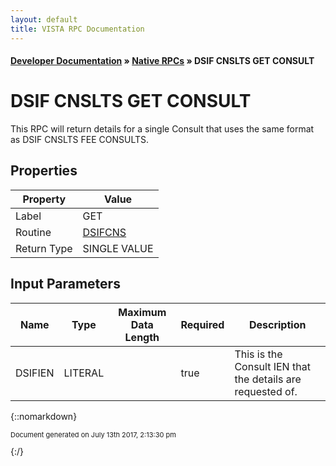 ```yaml
---
layout: default
title: VISTA RPC Documentation
---
```


#### [Developer Documentation](../index) &#187; [Native RPCs](TableOfContents) &#187; DSIF CNSLTS GET CONSULT<br/>
# DSIF CNSLTS GET CONSULT

This RPC will return details for a single Consult that uses the same format as DSIF CNSLTS FEE CONSULTS.

## Properties

Property | Value
--- | ---
Label | GET
Routine | [DSIFCNS](http://code.osehra.org/dox/Routine_DSIFCNS_source.html)
Return Type | SINGLE VALUE


## Input Parameters

Name | Type | Maximum Data Length | Required | Description
--- | --- | --- | --- | ---
DSIFIEN | LITERAL |  | true | This is the Consult IEN that the details are requested of.



{::nomarkdown} <br/><p style="font-size: 11px">Document generated on July 13th 2017, 2:13:30 pm</p>{:/}